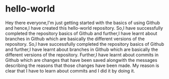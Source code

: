 # hello-world
Hey there everyone,I'm just getting started with the basics of using Github and hence,I have created this hello-world repository.
So,I have successfully completed the repository basics of Github and further,I have learnt about branches in Github which are basically the different versions of the repository.
So,I have successfully completed the repository basics of Github and further,I have learnt about branches in Github which are basically the different versions of the repository. 
Further,I have learnt about commits in Github which are changes that have been saved alongwith the messages describing the reasons that those changes have been made. My reason is clear that I have to learn about commits and I did it by doing it.
